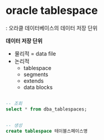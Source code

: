 # oracle tablespace 
: 오라클 데이터베이스의 데이터 저장 단위  



**데이터 저장 단위**
- 물리적 = data file 
- 논리적
  - tablespace
  - segments
  - extends
  - data blocks



```sql 

-- 조회
select * from dba_tablespaces;


-- 생성
create tablespace 테이블스페이스명 

```